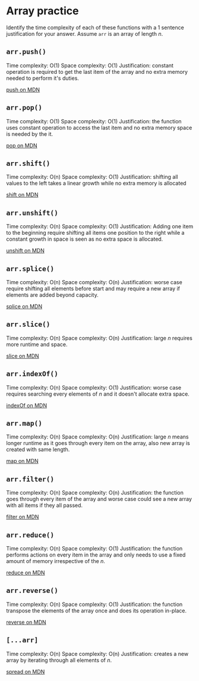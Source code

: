 # Array practice

Identify the time complexity of each of these functions with a 1 sentence
justification for your answer. Assume `arr` is an array of length _n_.

## `arr.push()`

Time complexity: O(1)
Space complexity: O(1)
Justification: constant operation is required to get the last item of the array and no extra memory needed to perform it's duties.

[push on MDN][push]


## `arr.pop()`

Time complexity: O(1)
Space complexity: O(1)
Justification: the function uses constant operation to access the last item and no extra memory space is needed by the it.

[pop on MDN][pop]

## `arr.shift()`

Time complexity: O(n)
Space complexity: O(1)
Justification: shifting all values to the left takes a linear growth while no extra memory is allocated

[shift on MDN][shift]

## `arr.unshift()`

Time complexity: O(n)
Space complexity: O(1)
Justification: Adding one item to the beginning require shifting all items one position to the right while a constant growth in space is seen as no extra space is allocated.

[unshift on MDN][unshift]

## `arr.splice()`

Time complexity: O(n)
Space complexity: O(n)
Justification: worse case require shifting all elements before start and may require a new array if elements are added beyond capacity.

[splice on MDN][splice]

## `arr.slice()`

Time complexity: O(n)
Space complexity: O(n)
Justification: large _n_ requires more runtime and space.

[slice on MDN][slice]

## `arr.indexOf()`

Time complexity: O(n)
Space complexity: O(1)
Justification: worse case requires searching every elements of _n_ and it doesn't allocate extra space.

[indexOf on MDN][indexOf]

## `arr.map()`

Time complexity: O(n)
Space complexity: O(n)
Justification: large _n_ means longer runtime as it goes through every item on the array, also new array is created with same length.

[map on MDN][map]

## `arr.filter()`

Time complexity: O(n)
Space complexity: O(n)
Justification: the function goes through every item of the array and worse case could see a new array with all items if they all passed.

[filter on MDN][filter]

## `arr.reduce()`

Time complexity: O(n)
Space complexity: O(1)
Justification: the function performs actions on every item in the array and only needs to use a fixed amount of memory irrespective of the _n_.

[reduce on MDN][reduce]

## `arr.reverse()`

Time complexity: O(n)
Space complexity: O(1)
Justification: the function transpose the elements of the array once and does its operation in-place.

[reverse on MDN][reverse]

## `[...arr]`

Time complexity: O(n)
Space complexity: O(n)
Justification: creates a new array by iterating through all elements of _n_.

[spread on MDN][spread]

[push]:https://developer.mozilla.org/en-US/docs/Web/JavaScript/Reference/Global_Objects/Array/push
[pop]:https://developer.mozilla.org/en-US/docs/Web/JavaScript/Reference/Global_Objects/Array/pop
[shift]:https://developer.mozilla.org/en-US/docs/Web/JavaScript/Reference/Global_Objects/Array/shift
[unshift]:https://developer.mozilla.org/en-US/docs/Web/JavaScript/Reference/Global_Objects/Array/unshift
[splice]:https://developer.mozilla.org/en-US/docs/Web/JavaScript/Reference/Global_Objects/Array/splice
[slice]:https://developer.mozilla.org/en-US/docs/Web/JavaScript/Reference/Global_Objects/Array/slice
[indexOf]:https://developer.mozilla.org/en-US/docs/Web/JavaScript/Reference/Global_Objects/Array/indexOf
[map]:https://developer.mozilla.org/en-US/docs/Web/JavaScript/Reference/Global_Objects/Array/map
[filter]:https://developer.mozilla.org/en-US/docs/Web/JavaScript/Reference/Global_Objects/Array/filter
[reduce]:https://developer.mozilla.org/en-US/docs/Web/JavaScript/Reference/Global_Objects/Array/reduce
[reverse]:https://developer.mozilla.org/en-US/docs/Web/JavaScript/Reference/Global_Objects/Array/reverse
[spread]:https://developer.mozilla.org/en-US/docs/Web/JavaScript/Reference/Operators/Spread_syntax